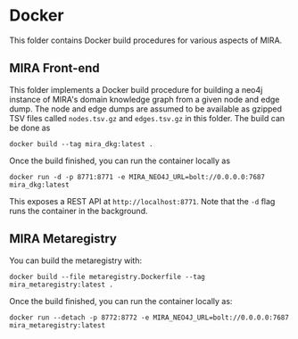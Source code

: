# Docker

This folder contains Docker build procedures for various aspects of MIRA.

## MIRA Front-end

This folder implements a Docker build procedure for building a neo4j instance
of MIRA's domain knowledge graph from a given node and edge dump. The node
and edge dumps are assumed to be available as gzipped TSV files called
`nodes.tsv.gz` and `edges.tsv.gz` in this folder. The build can be done as

```shell
docker build --tag mira_dkg:latest .
```

Once the build finished, you can run the container locally as

```shell
docker run -d -p 8771:8771 -e MIRA_NEO4J_URL=bolt://0.0.0.0:7687 mira_dkg:latest
```

This exposes a REST API at `http://localhost:8771`. Note that the `-d` flag
runs the container in the background.

## MIRA Metaregistry

You can build the metaregistry with:

```shell
docker build --file metaregistry.Dockerfile --tag mira_metaregistry:latest .
```

Once the build finished, you can run the container locally as:

```shell
docker run --detach -p 8772:8772 -e MIRA_NEO4J_URL=bolt://0.0.0.0:7687 mira_metaregistry:latest
```
